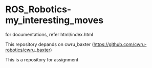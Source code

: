 # ROS_Robotics-my_interesting_moves
for documentations, refer html/index.html

This repository depands on cwru_baxter (https://github.com/cwru-robotics/cwru_baxter)

This is a repository for assignment

